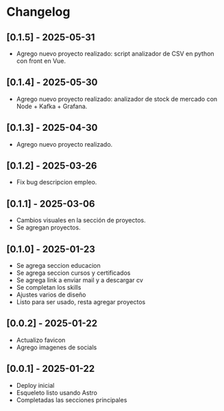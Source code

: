 # Changelog

## [0.1.5] - 2025-05-31
- Agrego nuevo proyecto realizado: script analizador de CSV en python con front en Vue.

## [0.1.4] - 2025-05-30
- Agrego nuevo proyecto realizado: analizador de stock de mercado con Node + Kafka + Grafana.

## [0.1.3] - 2025-04-30
- Agrego nuevo proyecto realizado.

## [0.1.2] - 2025-03-26
- Fix bug descripcion empleo.

## [0.1.1] - 2025-03-06
- Cambios visuales en la sección de proyectos.
- Se agregan proyectos.

## [0.1.0] - 2025-01-23
- Se agrega seccion educacion
- Se agrega seccion cursos y certificados
- Se agrega link a enviar mail y a descargar cv
- Se completan los skills
- Ajustes varios de diseño
- Listo para ser usado, resta agregar proyectos

## [0.0.2] - 2025-01-22
- Actualizo favicon
- Agrego imagenes de socials

## [0.0.1] - 2025-01-22
- Deploy inicial
- Esqueleto listo usando Astro
- Completadas las secciones principales